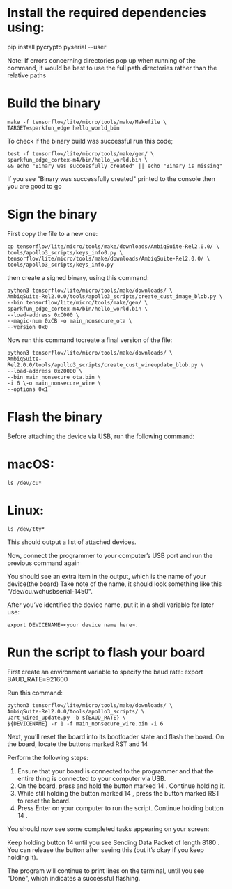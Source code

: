 
# Install the required dependencies using:
pip install pycrypto pyserial --user

Note: If errors concerning directories pop up when running of the command,
it would be best to use the full path directories rather than the relative paths

# Build the binary
```
make -f tensorflow/lite/micro/tools/make/Makefile \
TARGET=sparkfun_edge hello_world_bin 
```

To check if the binary build was successful run this code;

```
test -f tensorflow/lite/micro/tools/make/gen/ \
sparkfun_edge_cortex-m4/bin/hello_world.bin \
&& echo "Binary was successfully created" || echo "Binary is missing"
```
If you see "Binary was successfully created" printed to the console then you are good to go

# Sign the binary

First copy the file to a new one:
```
cp tensorflow/lite/micro/tools/make/downloads/AmbiqSuite-Rel2.0.0/ \
tools/apollo3_scripts/keys_info0.py \
tensorflow/lite/micro/tools/make/downloads/AmbiqSuite-Rel2.0.0/ \
tools/apollo3_scripts/keys_info.py
```
then create a signed binary, using this command:
```
python3 tensorflow/lite/micro/tools/make/downloads/ \
AmbiqSuite-Rel2.0.0/tools/apollo3_scripts/create_cust_image_blob.py \
--bin tensorflow/lite/micro/tools/make/gen/ \
sparkfun_edge_cortex-m4/bin/hello_world.bin \
--load-address 0xC000 \
--magic-num 0xCB -o main_nonsecure_ota \
--version 0x0
```
Now run this command tocreate a final version of the file:
```
python3 tensorflow/lite/micro/tools/make/downloads/ \
AmbiqSuite-
Rel2.0.0/tools/apollo3_scripts/create_cust_wireupdate_blob.py \
--load-address 0x20000 \
--bin main_nonsecure_ota.bin \
-i 6 \-o main_nonsecure_wire \
--options 0x1
```
# Flash the binary
Before attaching the device via USB, run the following command:
# macOS:
```
ls /dev/cu*
```
# Linux:
```
ls /dev/tty*
```

This should output a list of attached devices.

Now, connect the programmer to your computer’s USB port and run the previous
command again

You should see an extra item in the output, which is the name of your device(the board)
Take note of the name, it should look something like this "/dev/cu.wchusbserial-1450".

After you’ve identified the device name, put it in a shell variable for later
use:
```
export DEVICENAME=<your device name here>.
```

# Run the script to flash your board
First create an environment variable to specify the baud rate:
export BAUD_RATE=921600

Run this command:
```
python3 tensorflow/lite/micro/tools/make/downloads/ \
AmbiqSuite-Rel2.0.0/tools/apollo3_scripts/ \
uart_wired_update.py -b ${BAUD_RATE} \
${DEVICENAME} -r 1 -f main_nonsecure_wire.bin -i 6
```
Next, you’ll reset the board into its bootloader state and flash the board. 
On the board, locate the buttons marked RST and 14

Perform the following steps:
1. Ensure that your board is connected to the programmer and that the
entire thing is connected to your computer via USB.
2. On the board, press and hold the button marked 14 . Continue
holding it.
3. While still holding the button marked 14 , press the button marked
RST to reset the board.
4. Press Enter on your computer to run the script. Continue holding
button 14 .

You should now see some completed tasks appearing on your screen:

Keep holding button 14 until you see Sending Data Packet of length
8180 . You can release the button after seeing this (but it’s okay if you keep
holding it).

The program will continue to print lines on the terminal, until you see "Done",
which indicates a successful flashing.
